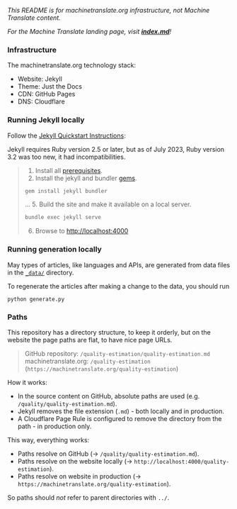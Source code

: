 *This README is for machinetranslate.org infrastructure, not Machine Translate content.*

*For the Machine Translate landing page, visit **[index.md](index.md)**!*

### Infrastructure

The machinetranslate.org technology stack:
- Website: Jekyll
- Theme: Just the Docs
- CDN: GitHub Pages
- DNS: Cloudflare

### Running Jekyll locally

Follow the [Jekyll Quickstart Instructions](https://jekyllrb.com/docs/#instructions):

Jekyll requires Ruby version 2.5 or later, but as of July 2023, Ruby version 3.2 was too new, it had incompatibilities.

> 1. Install all [prerequisites](https://jekyllrb.com/docs/installation/).
> 2. Install the jekyll and bundler [gems](https://jekyllrb.com/docs/ruby-101/#gems).
> ```sh
> gem install jekyll bundler
> ```
> ...
> 5. Build the site and make it available on a local server.
> ```sh
> bundle exec jekyll serve
> ```
> 6. Browse to [http://localhost:4000](http://localhost:4000)

### Running generation locally

May types of articles, like languages and APIs, are generated from data files in the [`_data/`](/_data) directory.

To regenerate the articles after making a change to the data, you should run 
```
python generate.py
```


### Paths

This repository has a directory structure, to keep it orderly, but on the website the page paths are flat, to have nice page URLs.

> GitHub repository: `/quality-estimation/quality-estimation.md`
> machinetranslate.org: `/quality-estimation` (`https://machinetranslate.org/quality-estimation`)


How it works:
- In the source content on GitHub, absolute paths are used (e.g. `/quality/quality-estimation.md`).
- Jekyll removes the file extension (`.md`) - both locally and in production.
- A Cloudflare Page Rule is configured to remove the directory from the path - in production only.

This way, everything works:
- Paths resolve on GitHub (→ `/quality/quality-estimation.md`).
- Paths resolve on the website locally (→ `http://localhost:4000/quality-estimation`).
- Paths resolve on website in production (→ `https://machinetranslate.org/quality-estimation`).

So paths should *not* refer to parent directories with `../`.

